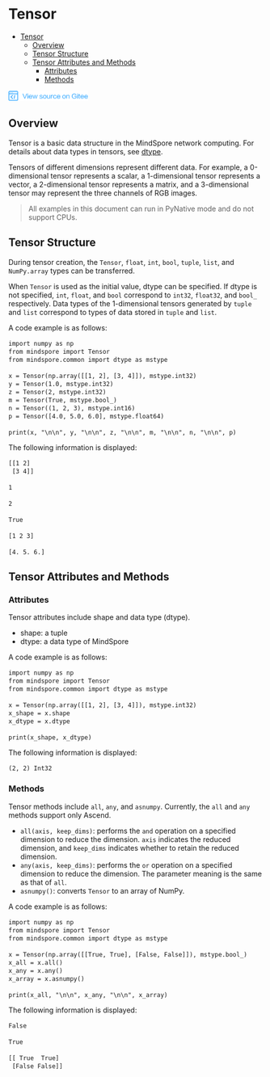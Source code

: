 ﻿# Tensor

<!-- TOC -->

- [Tensor](#tensor)
    - [Overview](#overview)
    - [Tensor Structure](#tensor-structure)
    - [Tensor Attributes and Methods](#tensor-attributes-and-methods)
        - [Attributes](#attributes)
        - [Methods](#methods)

<!-- /TOC -->

<a href="https://gitee.com/mindspore/docs/blob/master/docs/programming_guide/source_en/tensor.md" target="_blank"><img src="./_static/logo_source.png"></a>

## Overview

Tensor is a basic data structure in the MindSpore network computing. For details about data types in tensors, see [dtype](https://www.mindspore.cn/doc/programming_guide/en/master/dtype.html).

Tensors of different dimensions represent different data. For example, a 0-dimensional tensor represents a scalar, a 1-dimensional tensor represents a vector, a 2-dimensional tensor represents a matrix, and a 3-dimensional tensor may represent the three channels of RGB images.

> All examples in this document can run in PyNative mode and do not support CPUs. 
  
## Tensor Structure

During tensor creation, the `Tensor`, `float`, `int`, `bool`, `tuple`, `list`, and `NumPy.array` types can be transferred.

When `Tensor` is used as the initial value, dtype can be specified. If dtype is not specified, `int`, `float`, and `bool` correspond to `int32`, `float32`, and `bool_` respectively. Data types of the 1-dimensional tensors generated by `tuple` and `list` correspond to types of data stored in `tuple` and `list`.

A code example is as follows:

```
import numpy as np
from mindspore import Tensor
from mindspore.common import dtype as mstype

x = Tensor(np.array([[1, 2], [3, 4]]), mstype.int32)
y = Tensor(1.0, mstype.int32)
z = Tensor(2, mstype.int32)
m = Tensor(True, mstype.bool_)
n = Tensor((1, 2, 3), mstype.int16)
p = Tensor([4.0, 5.0, 6.0], mstype.float64)

print(x, "\n\n", y, "\n\n", z, "\n\n", m, "\n\n", n, "\n\n", p)
```

The following information is displayed:

```
[[1 2]
 [3 4]]

1

2

True

[1 2 3]

[4. 5. 6.]
```
  
## Tensor Attributes and Methods

### Attributes

Tensor attributes include shape and data type (dtype).
- shape: a tuple
- dtype: a data type of MindSpore

A code example is as follows:

```
import numpy as np
from mindspore import Tensor
from mindspore.common import dtype as mstype

x = Tensor(np.array([[1, 2], [3, 4]]), mstype.int32)
x_shape = x.shape
x_dtype = x.dtype

print(x_shape, x_dtype)
```

The following information is displayed:

```
(2, 2) Int32
```
 
### Methods

Tensor methods include `all`, `any`, and `asnumpy`. Currently, the `all` and `any` methods support only Ascend.
- `all(axis, keep_dims)`: performs the `and` operation on a specified dimension to reduce the dimension. `axis` indicates the reduced dimension, and `keep_dims` indicates whether to retain the reduced dimension.
- `any(axis, keep_dims)`: performs the `or` operation on a specified dimension to reduce the dimension. The parameter meaning is the same as that of `all`.
- `asnumpy()`: converts `Tensor` to an array of NumPy.

A code example is as follows:

```
import numpy as np
from mindspore import Tensor
from mindspore.common import dtype as mstype

x = Tensor(np.array([[True, True], [False, False]]), mstype.bool_)
x_all = x.all()
x_any = x.any()
x_array = x.asnumpy()

print(x_all, "\n\n", x_any, "\n\n", x_array)
```

The following information is displayed:

```
False

True

[[ True  True]
 [False False]]

```